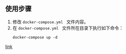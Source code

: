 ## 使用步骤
1. 修改 `docker-compose.yml ` 文件内容。
2. 在 `docker-compose.yml ` 文件所在目录下执行如下命令：
    ```
    docker-compose up -d
    ```
[link](https://github.com/sameersbn/docker-gitlab)